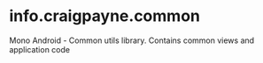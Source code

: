 info.craigpayne.common
======================

Mono Android - Common utils library. Contains common views and application code